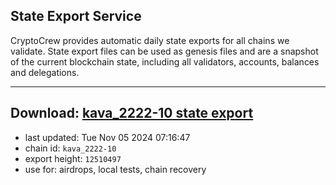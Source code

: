 ## State Export Service
CryptoCrew provides automatic daily state exports for all chains we validate. State export files can be used as genesis files and are a snapshot of the current blockchain state, including all validators, accounts, balances and delegations.

---
**Download: [kava_2222-10 state export](https://dl-eu2.ccvalidators.com/SERVICE/kava/kava_2222-10_export_12510497.json)**
---

- last updated: Tue Nov 05 2024 07:16:47
- chain id: `kava_2222-10`
- export height: `12510497`
- use for: airdrops, local tests, chain recovery
